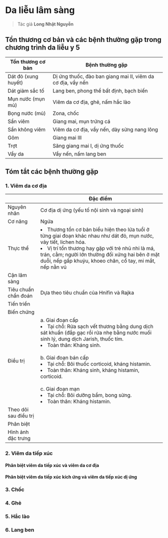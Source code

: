 # Da liễu lâm sàng

> Tác giả **Long Nhật Nguyễn**

## Tổn thương cơ bản và các bệnh thường gặp trong chương trình da liễu y 5
|Tổn thương cơ bản|Bệnh thường gặp|
|--|--|
|Dát đỏ (xung huyết)|Dị ứng thuốc, đào ban giang mai II, viêm da cơ địa, vẩy nến|
|Dát giảm sắc tố|Lang ben, phong thể bất định, bạch biến|
|Mụn nước (mụn mủ)|Viêm da cơ địa, ghẻ, nấm hắc lào|
|Bọng nước (mủ)|Zona, chốc|
|Sẩn viêm|Giang mai, mụn trứng cá|
|Sẩn không viêm|Viêm da cơ địa, vẩy nến, dày sừng nang lông|
|Gôm|Giang mai III|
|Trợt|Săng giang mai I, dị ứng thuốc|
|Vẩy da|Vẩy nến, nấm lang ben|

## Tóm tắt các bệnh thường gặp

### 1. Viêm da cơ địa
||Đặc điểm|
|--|--|
|Nguyên nhân|Cơ địa dị ứng (yếu tố nội sinh và ngoại sinh)|
|Cơ năng|Ngứa|
|Thực thể|<li>Thương tổn cơ bản biểu hiện theo lứa tuổi ở từng giai đoạn khác nhau như dát đỏ, mụn nước, vảy tiết, lichen hóa.</li><li>Vị trí tổn thương hay gặp với trẻ nhũ nhi là má, trán, cằm; người lớn thường đối xứng hai bên ở mặt duỗi, nếp gấp khuỷu, khoeo chân, cổ tay, mi mắt, nếp nằn vú</li>|
|Cận lâm sàng||
|Tiêu chuẩn chẩn đoán|Dựa theo tiêu chuẩn của Hnifin và Rajka|
|Tiến triển||
|Biến chứng||
|Điều trị|a. Giai đoạn cấp<li>Tại chỗ: Rửa sạch vết thương bằng dung dịch sát khuẩn (đắp gạc rồi rửa nhẹ bằng nước muối sinh lý, dung dịch Jarish, thuốc tím.</li><li>Toàn thân: Kháng sinh.</li>	<br>b. Giai đoạn bán cấp<li>Tại chỗ: Bôi thuốc corticoid, kháng histamin.</li><li>Toàn thân: Kháng sinh, kháng histamin, corticoid.</li>	<br>c. Giai đoạn mạn<li>Tại chỗ: Bôi dưỡng bẩm, bong sừng.</li><li>Toàn thân: Kháng histamin.</li>|
|Theo dõi sau điều trị||
|Phân biệt||
|Hình ảnh đặc trưng||

### 2. Viêm da tiếp xúc

#### Phân biệt viêm da tiếp xúc và viêm da cơ địa

#### Phân biệt viêm da tiếp xúc kích ứng và viêm da tiếp xúc dị ứng 

### 3. Chốc

### 4. Ghẻ

### 5. Hắc lào

### 6. Lang ben